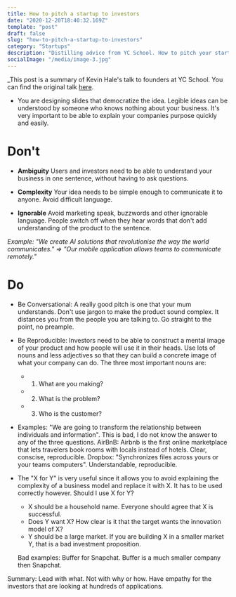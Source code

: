 ```yaml
---
title: How to pitch a startup to investors
date: "2020-12-20T18:40:32.169Z"
template: "post"
draft: false
slug: "how-to-pitch-a-startup-to-investors"
category: "Startups"
description: "Distilling advice from YC School. How to pitch your startup to investors."
socialImage: "/media/image-3.jpg"
---
```


\_This post is a summary of Kevin Hale's talk to founders at YC School. You can find the original talk [here](https://www.ycombinator.com/library/6q-how-to-pitch-your-startup).

- You are designing slides that democratize the idea. Legible ideas can be understood by someone who knows nothing about your business. It's very important to be able to explain your companies purpose quickly and easily.

# Don't

- **Ambiguity** Users and investors need to be able to understand your business in one sentence, without having to ask questions.

- **Complexity** Your idea needs to be simple enough to communicate it to anyone. Avoid difficult language.

- **Ignorable** Avoid marketing speak, buzzwords and other ignorable language. People switch off when they hear words that don't add understanding of the product to the sentence.

_Example: "We create AI solutions that revolutionise the way the world communicates." => "Our mobile application allows teams to communicate remotely."_

# Do

- Be Conversational: A really good pitch is one that your mum understands. Don't use jargon to make the product sound complex. It distances you from the people you are talking to. Go straight to the point, no preample.
- Be Reproducible: Investors need to be able to construct a mental image of your product and how people will use it in their heads. Use lots of nouns and less adjectives so that they can build a concrete image of what your company can do. The three most important nouns are:

  - 1.  What are you making?
  - 2.  What is the problem?
  - 3.  Who is the customer?

- Examples: "We are going to transform the relationship between individuals and information". This is bad, I do not know the answer to any of the three questions. AirBnB: Airbnb is the first online marketplace that lets travelers book rooms with locals instead of hotels. Clear, conscise, reproducible. Dropbox: "Synchronizes files across yours or your teams computers". Understandable, reproducible.

- The "X for Y" is very useful since it allows you to avoid explaining the complexity of a business model and replace it with X. It has to be used correctly however. Should I use X for Y?

  - X should be a household name. Everyone should agree that X is successful.
  - Does Y want X? How clear is it that the target wants the innovation model of X?
  - Y should be a large market. If you are building X in a smaller market Y, that is a bad investment proposition.

  Bad examples: Buffer for Snapchat. Buffer is a much smaller company then Snapchat.

Summary: Lead with what. Not with why or how. Have empathy for the investors that are looking at hundreds of applications.
